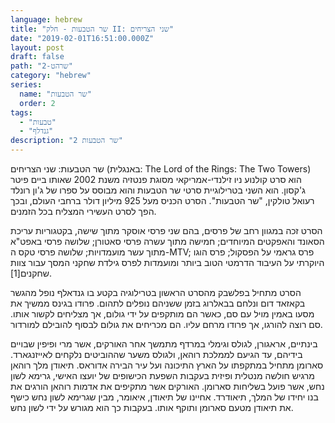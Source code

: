 ```yaml
---
language: hebrew
title: "שר הטבעות - חלק II: שני הצריחים"
date: "2019-02-01T16:51:00.000Z"
layout: post
draft: false
path: "שרהט-2"
category: "hebrew"
series:
  name: "שר הטבעות"
  order: 2
tags:
  - "טבעות"
  - "גנדלף"
description: "שר הטבעות 2"
---
```


שר הטבעות: שני הצריחים (באנגלית: The Lord of the Rings: The Two Towers) הוא סרט קולנוע ניו זילנדי-אמריקאי מסוגת פנטזיה משנת 2002 שאותו ביים פיטר ג'קסון. הוא השני בטרילוגיית סרטי שר הטבעות והוא מבוסס על ספרו של ג'ון רונלד רעואל טולקין, "שר הטבעות". הסרט הכניס מעל 925 מיליון דולר ברחבי העולם, ובכך הפך לסרט העשירי המצליח בכל הזמנים.

הסרט זכה במגוון רחב של פרסים, בהם שני פרסי אוסקר מתוך שישה, בקטגוריות עריכת הסאונד והאפקטים המיוחדים; חמישה מתוך עשרה פרסי סאטורן; שלושה פרסי באפט"א מתוך עשר מועמדויות; שלושה פרסי טקס ה-MTV; פרס גראמי על הפסקול; פרס הוגו היוקרתי על העיבוד הדרמטי הטוב ביותר ומועמדות לפרס גילדת שחקני המסך עבור צוות שחקנים[1].

הסרט מתחיל בפלשבק מהסרט הראשון בטרילוגיה בקטע בו גנדאלף נופל מהגשר בקאזאד דום ונלחם בבאלרוג בזמן ששניהם נופלים לתהום. פרודו בגינס ממשיך את מסעו באמין מויל עם סם, כאשר הם מותקפים על ידי גולום, אך מצליחים לקשור אותו. סם רוצה להורגו, אך פרודו מרחם עליו. הם מכריחים את גולום לבסוף להובילם למורדור.

בינתיים, אראגורן, לגולס וגימלי במרדף מתמשך אחר האורקים, אשר מרי ופיפין שבויים בידיהם, עד הגיעם לממלכת רוהאן, ולגולס משער שההוביטים נלקחים לאייזנגארד. סארומן מתחיל במתקפתו על הארץ התיכונה ועל עיר הבירה אדוראס. תיאודן מלך רוהאן מרגיש חולשה מנטלית ופיזית בעקבות השפעת הכישופים של יועצו האישי, גרימא לשון נחש, אשר פועל בשליחות סארומן. האורקים אשר מתקיפים את אדמות רוהאן הורגים את בנו יחידו של המלך, תיאודרד. אחיינו של תיאודן, איאומר, מבין שגרימא לשון נחש כישף את תיאודן מטעם סארומן ותוקף אותו. בעקבות כך הוא מגורש על ידי לשון נחש.